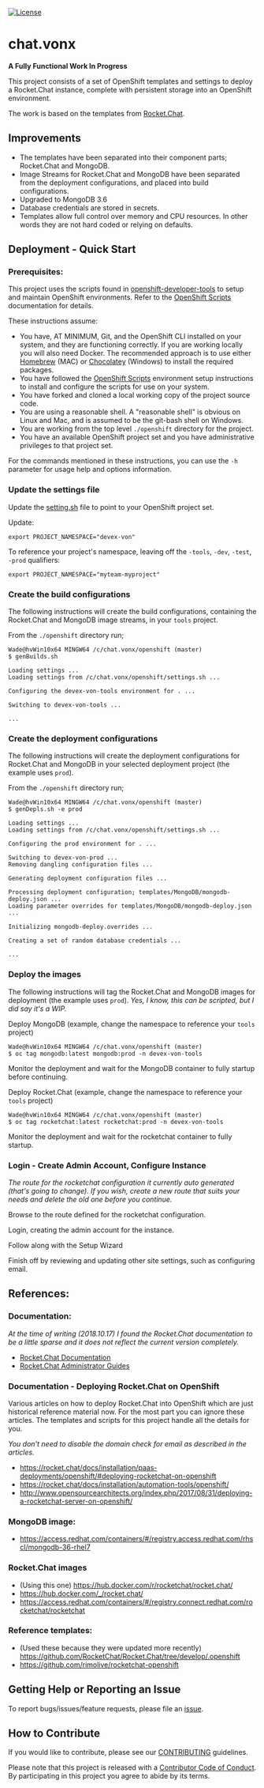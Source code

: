 [![License](https://img.shields.io/badge/License-Apache%202.0-blue.svg)](LICENSE)

# chat.vonx

**A Fully Functional Work In Progress**

This project consists of a set of OpenShift templates and settings to deploy a Rocket.Chat instance, complete with persistent storage into an OpenShift environment.

The work is based on the templates from [Rocket.Chat](https://github.com/RocketChat/Rocket.Chat).

## Improvements
- The templates have been separated into their component parts; Rocket.Chat and MongoDB.
- Image Streams for Rocket.Chat and MongoDB have been separated from the deployment configurations, and placed into build configurations.
- Upgraded to MongoDB 3.6
- Database credentials are stored in secrets.
- Templates allow full control over memory and CPU resources.  In other words they are not hard coded or relying on defaults.

## Deployment - Quick Start

### Prerequisites:

This project uses the scripts found in [openshift-developer-tools](https://github.com/BCDevOps/openshift-developer-tools) to setup and maintain OpenShift environments.  Refer to the [OpenShift Scripts](https://github.com/BCDevOps/openshift-developer-tools/blob/master/bin/README.md) documentation for details.

These instructions assume:
- You have, AT MINIMUM, Git, and the OpenShift CLI installed on your system, and they are functioning correctly.  If you are working locally you will also need Docker.  The recommended approach is to use either [Homebrew](https://brew.sh/) (MAC) or [Chocolatey](https://chocolatey.org/) (Windows) to install the required packages.
- You have followed the [OpenShift Scripts](https://github.com/BCDevOps/openshift-developer-tools/blob/master/bin/README.md) environment setup instructions to install and configure the scripts for use on your system.
- You have forked and cloned a local working copy of the project source code.
- You are using a reasonable shell.  A "reasonable shell" is obvious on Linux and Mac, and is assumed to be the git-bash shell on Windows.
- You are working from the top level `./openshift` directory for the project.
- You have an available OpenShift project set and you have administrative privileges to that project set.

For the commands mentioned in these instructions, you can use the `-h` parameter for usage help and options information.

### Update the settings file

Update the [setting.sh](./openshift/settings.sh) file to point to your OpenShift project set.

Update:
```
export PROJECT_NAMESPACE="devex-von"
```

To reference your project's namespace, leaving off the `-tools`, `-dev`, `-test`, `-prod` qualifiers:
```
export PROJECT_NAMESPACE="myteam-myproject"
```

### Create the build configurations

The following instructions will create the build configurations, containing the Rocket.Chat and MongoDB image streams, in your `tools` project.

From the `./openshift` directory run;
```
Wade@hvWin10x64 MINGW64 /c/chat.vonx/openshift (master)
$ genBuilds.sh

Loading settings ...
Loading settings from /c/chat.vonx/openshift/settings.sh ...

Configuring the devex-von-tools environment for . ...

Switching to devex-von-tools ...

...
```

### Create the deployment configurations

The following instructions will create the deployment configurations for Rocket.Chat and MongoDB in your selected deployment project (the example uses `prod`).

From the `./openshift` directory run;
```
Wade@hvWin10x64 MINGW64 /c/chat.vonx/openshift (master)
$ genDepls.sh -e prod

Loading settings ...
Loading settings from /c/chat.vonx/openshift/settings.sh ...

Configuring the prod environment for . ...

Switching to devex-von-prod ...
Removing dangling configuration files ...

Generating deployment configuration files ...

Processing deployment configuration; templates/MongoDB/mongodb-deploy.json ...
Loading parameter overrides for templates/MongoDB/mongodb-deploy.json ...

Initializing mongodb-deploy.overrides ...

Creating a set of random database credentials ...

...
```

### Deploy the images

The following instructions will tag the Rocket.Chat and MongoDB images for deployment (the example uses `prod`).  *Yes, I know, this can be scripted, but I did say it's a WIP.*

Deploy MongoDB (example, change the namespace to reference your `tools` project)
```
Wade@hvWin10x64 MINGW64 /c/chat.vonx/openshift (master)
$ oc tag mongodb:latest mongodb:prod -n devex-von-tools
```

Monitor the deployment and wait for the MongoDB container to fully startup before continuing.

Deploy Rocket.Chat (example, change the namespace to reference your `tools` project)
```
Wade@hvWin10x64 MINGW64 /c/chat.vonx/openshift (master)
$ oc tag rocketchat:latest rocketchat:prod -n devex-von-tools
```

Monitor the deployment and wait for the rocketchat container to fully startup.

### Login - Create Admin Account, Configure Instance

*The route for the rocketchat configuration it currently auto generated (that's going to change).  If you wish, create a new route that suits your needs and delete the old one before you continue.*

Browse to the route defined for the rocketchat configuration.

Login, creating the admin account for the instance.

Follow along with the Setup Wizard

Finish off by reviewing and updating other site settings, such as configuring email.

## References:

### Documentation:

*At the time of writing (2018.10.17) I found the Rocket.Chat documentation to be a little sparse and it does not reflect the current version completely.*

- [Rocket.Chat Documentation](https://rocket.chat/docs/)
- [Rocket.Chat Administrator Guides](https://rocket.chat/docs/administrator-guides/)

### Documentation - Deploying Rocket.Chat on OpenShift

Various articles on how to deploy Rocket.Chat into OpenShift which are just historical reference material now.  For the most part you can ignore these articles.  The templates and scripts for this project handle all the details for you.

*You don't need to disable the domain check for email as described in the articles.*

- https://rocket.chat/docs/installation/paas-deployments/openshift/#deploying-rocketchat-on-openshift
- https://rocket.chat/docs/installation/automation-tools/openshift/
- http://www.opensourcearchitects.org/index.php/2017/08/31/deploying-a-rocketchat-server-on-openshift/

### MongoDB image:
- https://access.redhat.com/containers/#/registry.access.redhat.com/rhscl/mongodb-36-rhel7

### Rocket.Chat images
- (Using this one) https://hub.docker.com/r/rocketchat/rocket.chat/
- https://hub.docker.com/_/rocket.chat/
- https://access.redhat.com/containers/#/registry.connect.redhat.com/rocketchat/rocketchat

### Reference templates:
- (Used these because they were updated more recently) https://github.com/RocketChat/Rocket.Chat/tree/develop/.openshift
- https://github.com/rimolive/rocketchat-openshift

## Getting Help or Reporting an Issue
To report bugs/issues/feature requests, please file an [issue](../../issues).

## How to Contribute
If you would like to contribute, please see our [CONTRIBUTING](./CONTRIBUTING.md) guidelines.

Please note that this project is released with a [Contributor Code of Conduct](./CODE_OF_CONDUCT.md). 
By participating in this project you agree to abide by its terms.
